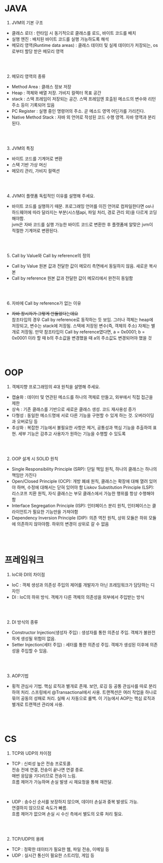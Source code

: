 # JAVA
1. JVM의 기본 구조
- 클래스 로더 : 런타임 시 동기적으로 클래스를 로드, 바이트 코드를 배치
- 실행 엔진 : 배치된 바이트 코드를 실행 가능하도록 해석
- 메모리 영역(Runtime data areas) : 클래스 데이터 및 실제 데이터가 저장되는, os로부터 할당 받은 메모리 영역

<br><br>

2. 메모리 영역의 종류
- Method Area : 클래스 정보 저장
- Heap : 객체와 배열 저장. 가비지 컬렉터 목표 공간
- stack : 스택 프레임이 저장되는 공간. 스택 프레임엔 호출된 메소드의 변수와 리턴 주소 등이 기록되어 있음
- PC Register : 실행 중인 명령어의 주소. 곧 메소드 영역 어딘가를 가리킨다.
- Native Method Stack : 자바 외 언어로 작성된 코드 수행 영역. 자바 영역과 분리된다.

<br><br>

3. JVM의 특징
- 바이트 코드를 기계어로 변환
- 스택 기반 가상 머신
- 메모리 관리, 가비지 컬렉션

<br><br>

4. JVM이 플랫폼 독립적인 이유를 설명해 주세요.

- 바이트 코드를 실행하기 때문. 프로그래밍 언어를 이진 언어로 컴파일한다면 os나 하드웨어에 따라 달라지는 부분(시스템api, 파일 처리, 경로 관리 외)을 다르게 코딩해야함.  
jvm은 자바 코드를 실행 가능한 바이트 코드로 변환한 후 플랫폼에 알맞은 jvm이 적절한 기계어로 변환된다.

<br><br>

5.  Call by Value와 Call by reference의 정의
- Call by Value 원본 값과 전달한 값이 메모리 측면에서 동일하지 않음. 새로운 복사본
- Call by reference 원본 값과 전달한 값이 메모리에서 완전히 동일함

<br><br>

6. 자바에 Call by reference가 없는 이유
- ~~자바 창시자가 그렇게 만들었다는데요~~  
참조타입의 경우 Call by reference로 동작하는 듯 보임.
그러나 객체는 heap에 저장되고, 변수는 stack에 저장됨.
스택에 저장된 변수(즉, 객체의 주소) 자체는 별개로 저장됨.
만약 참조타입이 Call by reference였다면,
a = 0x0001; b = 0x0001 이라 할 때 b의 주소값을 변경했을 때 a의 주소값도 변경되어야 했을 것

<br><br>

# OOP

1. 객체지향 프로그래밍의 4대 원칙을 설명해 주세요.

- 캡슐화 : 데이터 및 연관된 메소드를 하나의 객체로 만들고, 외부에서 직접 접근을 제한
- 상속 : 기존 클래스를 기반으로 새로운 클래스 생성. 코드 재사용성 증가
- 다형성 : 동일한 메소드명에 서로 다른 기능을 구현할 수 있게 하는 것. 오버라이딩과 오버로딩 등
- 추상화 : 복잡한 기능에서 불필요한 사항은 제거, 공통성과 핵심 기능을 추출하여 표현. 세부 기능은 감추고 사용자가 원하는 기능을 수행할 수 있도록

<br><br>

2. OOP 설계 시 SOLID 원칙

- Single Responsibility Principle (SRP): 단일 책임 원칙, 하나의 클래스는 하나의 책임만 가진다
- Open/Closed Principle (OCP): 개방 폐쇄 원칙, 클래스는 확장에 대해 열려 있어야 하며, 수정에 대해서는 닫혀 있어야 함
Liskov Substitution Principle (LSP): 리스코프 치환 원칙, 자식 클래스는 부모 클래스에서 가능한 행위를 항상 수행해야함
- Interface Segregation Principle (ISP): 인터페이스 분리 원칙, 인터페이스는 클라이언트가 필요한 기능만을 가져야함
- Dependency Inversion Principle (DIP): 의존 역전 원칙, 상위 모듈은 하위 모듈에 의존하지 않아야함. 하위의 변경이 상위로 갈 수 없음

<br><br>

# 프레임워크
1. IoC와 DI의 차이점

- IoC : 객체 생성과 의존성 주입의 제어를 개발자가 아닌 프레임워크가 담당하는 디자인
- DI : IoC의 하위 방식. 객체가 다른 객체의 의존성을 외부에서 주입받는 방식

<br><br>

2. DI 방식의 종류

- Constructor Injection(생성자 주입) : 생성자를 통한 의존성 주입. 객체가 불완전하게 생성될 위험이 없음.
- Setter Injection(세터 주입) : 세터를 통한 의존성 주입. 객체가 생성된 이후에 의존성을 주입할 수 있음.

<br><br>

3. AOP기법

- 횡적 관심사 기법. 핵심 로직과 별개로 존재. 보안, 로깅 등 공통 관심사를 따로 분리하여 처리.
스프링에서 @Transactional에서 사용. 트랜젝션은 여러 작업을 하나로 묶어 공동의 성패로 처리. 실패 시 자동으로 롤백. 이 기능에서 AOP는 핵심 로직과 별개로 트랜젝션 관리에 사용.

<br><br>

# CS
1. TCP와 UDP의 차이점

- TCP : 신뢰성 높은 전송 프로토콜.  
전송 전에 연결, 전송이 끝나면 연결 종료.  
매번 응답을 기다리므로 전송이 느림.  
흐름 제어가 가능하며 손실 발생 시 재요청을 통해 재전달.

<br>

- UDP : 송수신 순서를 보장하지 않으며, 데이터 손실과 중복 발생도 가능.  
연결하지 않으므로 속도가 빠름.  
흐름 제어가 없으며 손실 시 수신 측에서 별도의 오류 처리 필요.

<br><br>

2. TCP/UDP의 용례

- TCP : 정확한 데이터가 필요한 웹, 파일 전송, 이메일 등
- UDP : 실시간 통신이 필요한 스트리밍, 게임 등